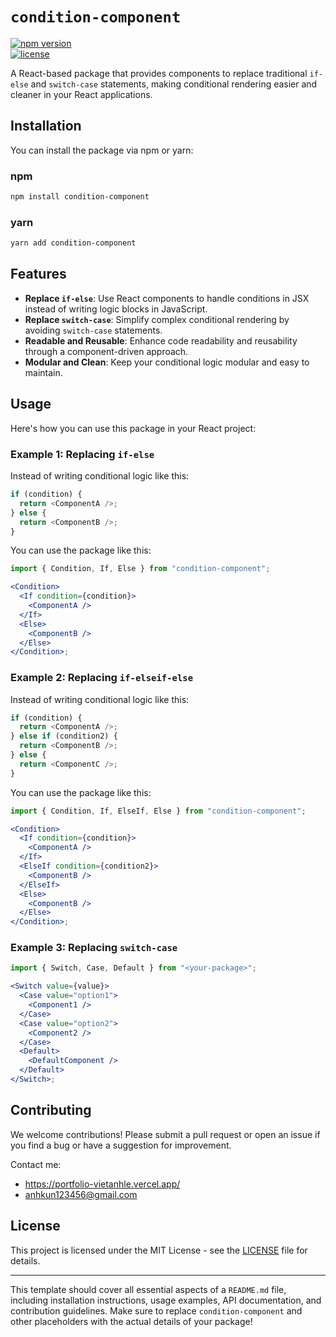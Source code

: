 # `condition-component`

[![npm version](https://img.shields.io/npm/v/condition-component.svg)](https://www.npmjs.com/package/condition-component)  
[![license](https://img.shields.io/npm/l/condition-component.svg)](LICENSE)

A React-based package that provides components to replace traditional `if-else` and `switch-case` statements, making conditional rendering easier and cleaner in your React applications.

## Installation

You can install the package via npm or yarn:

### npm

```bash
npm install condition-component
```

### yarn

```bash
yarn add condition-component
```

## Features

- **Replace `if-else`**: Use React components to handle conditions in JSX instead of writing logic blocks in JavaScript.
- **Replace `switch-case`**: Simplify complex conditional rendering by avoiding `switch-case` statements.
- **Readable and Reusable**: Enhance code readability and reusability through a component-driven approach.
- **Modular and Clean**: Keep your conditional logic modular and easy to maintain.

## Usage

Here's how you can use this package in your React project:

### Example 1: Replacing `if-else`

Instead of writing conditional logic like this:

```javascript
if (condition) {
  return <ComponentA />;
} else {
  return <ComponentB />;
}
```

You can use the package like this:

```jsx
import { Condition, If, Else } from "condition-component";

<Condition>
  <If condition={condition}>
    <ComponentA />
  </If>
  <Else>
    <ComponentB />
  </Else>
</Condition>;
```

### Example 2: Replacing `if-elseif-else`

Instead of writing conditional logic like this:

```javascript
if (condition) {
  return <ComponentA />;
} else if (condition2) {
  return <ComponentB />;
} else {
  return <ComponentC />;
}
```

You can use the package like this:

```jsx
import { Condition, If, ElseIf, Else } from "condition-component";

<Condition>
  <If condition={condition}>
    <ComponentA />
  </If>
  <ElseIf condition={condition2}>
    <ComponentB />
  </ElseIf>
  <Else>
    <ComponentB />
  </Else>
</Condition>;
```

### Example 3: Replacing `switch-case`

```jsx
import { Switch, Case, Default } from "<your-package>";

<Switch value={value}>
  <Case value="option1">
    <Component1 />
  </Case>
  <Case value="option2">
    <Component2 />
  </Case>
  <Default>
    <DefaultComponent />
  </Default>
</Switch>;
```

## Contributing

We welcome contributions! Please submit a pull request or open an issue if you find a bug or have a suggestion for improvement.

Contact me:

- https://portfolio-vietanhle.vercel.app/
- anhkun123456@gmail.com

## License

This project is licensed under the MIT License - see the [LICENSE](LICENSE) file for details.

---

This template should cover all essential aspects of a `README.md` file, including installation instructions, usage examples, API documentation, and contribution guidelines. Make sure to replace `condition-component` and other placeholders with the actual details of your package!
